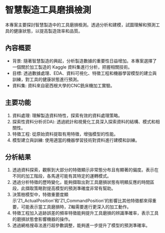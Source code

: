 # 智慧製造工具磨損檢測
本專案主要探討智慧製造中的工具磨損檢測。透過分析和建模，試圖理解和預測工具的健康狀態，以提高製造效率和品質。
## 內容概要
- 背景: 隨著智慧製造的興起，分析製造數據的重要性日益增加。本專案選擇了一個關於加工製造的 Kaggle 資料集進行分析，把握相關技術。
- 目標: 透過數據處理、EDA、資料可視化、特徵工程和機器學習模型的建立與訓練，對工具的健康狀態進行預測。
- 資料集: 資料來自密西根大學的CNC銑床機加工實驗。
## 主要功能
1. 資料處理: 理解製造資料特性，探索有效的資料處理策略。
2. 探索性資料分析(EDA): 透過統計和視覺化工具深入探索資料的結構、模式和相關性。
3. 特徵工程: 從原始資料提取有用特徵，增強模型的性能。
4. 模型建立與訓練: 使用適當的機器學習技術對資料進行建模和訓練。
## 分析結果
1. 透過資料探索，觀察到大部分的特徵顯示非常態分布且有顯著的偏度。表示在不同的加工階段，各馬達可能有其特定的運轉模式。
2. 透過分析特徵的歷時變化，能夠擷取出對工具磨損狀態有明顯反應的時間區段，此擷取策略對提高模型的預測準確度非常有幫助。
3. 決策樹模型中，特徵重要度顯示'Z1_ActualPosition'和'Z1_CommandPosition'的影響比其他特徵都來得重要，可能表示當工具磨損時，Z軸需要進行更深入的加工動作。
4. 特徵工程加入追跡誤差的頻率特徵能夠提升工具磨損的辨識準確率，表示工具的磨損狀態會影響機器的操作。
5. 透過網格搜尋法進行超參數調整，能夠進一步提升了模型的預測準確率。
